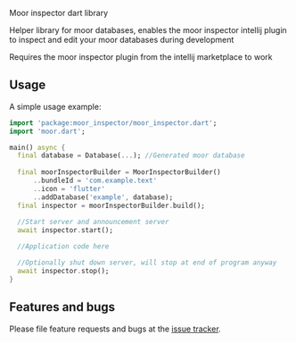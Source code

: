 Moor inspector dart library

Helper library for moor databases, enables the moor inspector intellij plugin to inspect and edit your moor databases during development

Requires the moor inspector plugin from the intellij marketplace to work
 
## Usage

A simple usage example:

```dart
import 'package:moor_inspector/moor_inspector.dart';
import 'moor.dart';

main() async {
  final database = Database(...); //Generated moor database
  
  final moorInspectorBuilder = MoorInspectorBuilder()
      ..bundleId = 'com.example.text'
      ..icon = 'flutter'
      ..addDatabase('example', database);
  final inspector = moorInspectorBuilder.build();
  
  //Start server and announcement server
  await inspector.start();

  //Application code here

  //Optionally shut down server, will stop at end of program anyway
  await inspector.stop();
}
```

## Features and bugs

Please file feature requests and bugs at the [issue tracker][tracker].

[tracker]: https://github.com/Chimerapps/moor_inspector
